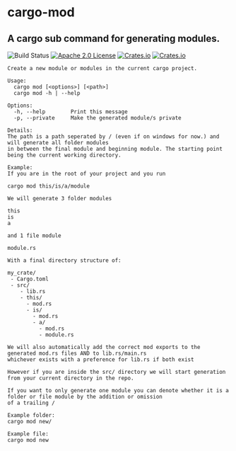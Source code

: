 # cargo-mod 
A cargo sub command for generating modules.
----
![Build Status](https://travis-ci.org/ChasingLogic/cargo-mod.svg?branch=master)
[![Apache 2.0 License](https://img.shields.io/badge/license-Apache%202.0-ff69b4.svg)](https://github.com/ChasingLogic/cargo-mod/blob/master/LICENSE)
[![Crates.io](https://img.shields.io/crates/v/cargo-mod.svg)](https://crates.io/crates/cargo-mod)
[![Crates.io](https://img.shields.io/crates/d/cargo-mod.svg)](https://crates.io/crates/cargo-mod)

```
Create a new module or modules in the current cargo project.

Usage:
  cargo mod [<options>] [<path>]
  cargo mod -h | --help

Options:
  -h, --help        Print this message
  -p, --private     Make the generated module/s private

Details:
The path is a path seperated by / (even if on windows for now.) and will generate all folder modules
in between the final module and beginning module. The starting point being the current working directory.

Example:
If you are in the root of your project and you run

cargo mod this/is/a/module

We will generate 3 folder modules

this
is
a

and 1 file module

module.rs

With a final directory structure of:

my_crate/
 - Cargo.toml
 - src/
    - lib.rs
    - this/
      - mod.rs
      - is/
        - mod.rs
        - a/
          - mod.rs
          - module.rs

We will also automatically add the correct mod exports to the generated mod.rs files AND to lib.rs/main.rs
whichever exists with a preference for lib.rs if both exist

However if you are inside the src/ directory we will start generation from your current directory in the repo.

If you want to only generate one module you can denote whether it is a folder or file module by the addition or omission
of a trailing /

Example folder:
cargo mod new/

Example file:
cargo mod new
```
